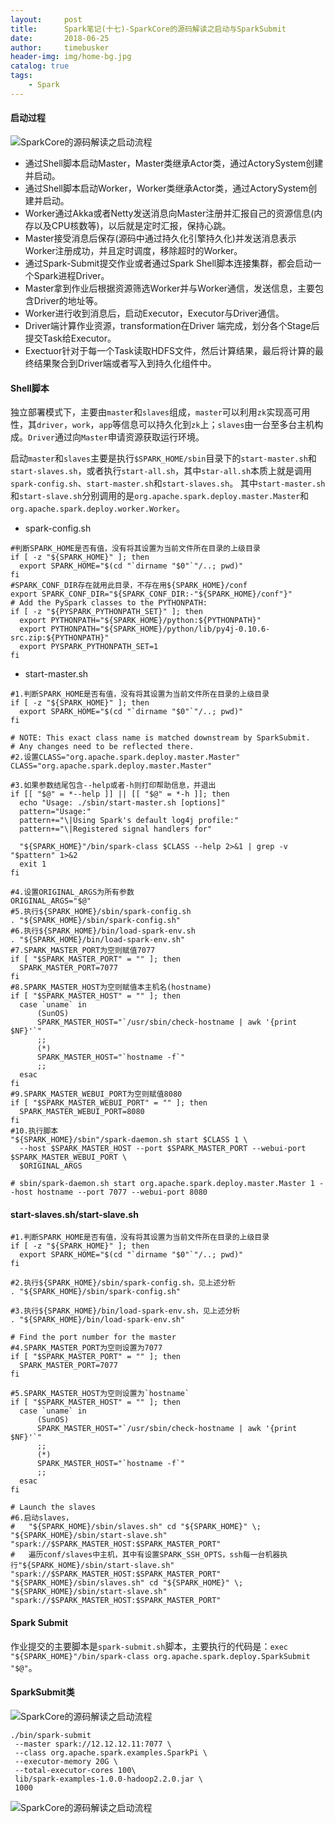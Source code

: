 ```yaml
---
layout:     post
title:      Spark笔记(十七)-SparkCore的源码解读之启动与SparkSubmit
date:       2018-06-25
author:     timebusker
header-img: img/home-bg.jpg
catalog: true
tags:
    - Spark
---
```


#### 启动过程

![SparkCore的源码解读之启动流程](/img/spark/17/1.png)

- 通过Shell脚本启动Master，Master类继承Actor类，通过ActorySystem创建并启动。
- 通过Shell脚本启动Worker，Worker类继承Actor类，通过ActorySystem创建并启动。
- Worker通过Akka或者Netty发送消息向Master注册并汇报自己的资源信息(内存以及CPU核数等)，以后就是定时汇报，保持心跳。
- Master接受消息后保存(源码中通过持久化引擎持久化)并发送消息表示Worker注册成功，并且定时调度，移除超时的Worker。
- 通过Spark-Submit提交作业或者通过Spark Shell脚本连接集群，都会启动一个Spark进程Driver。
- Master拿到作业后根据资源筛选Worker并与Worker通信，发送信息，主要包含Driver的地址等。
- Worker进行收到消息后，启动Executor，Executor与Driver通信。
- Driver端计算作业资源，transformation在Driver 端完成，划分各个Stage后提交Task给Executor。
- Exectuor针对于每一个Task读取HDFS文件，然后计算结果，最后将计算的最终结果聚合到Driver端或者写入到持久化组件中。

#### Shell脚本
独立部署模式下，主要由`master`和`slaves`组成，`master`可以利用`zk`实现高可用性，其`driver`，`work`，`app`等信息可以持久化到`zk`上；`slaves`由一台至多台主机构成。`Driver`通过向`Master`申请资源获取运行环境。

启动`master`和`slaves`主要是执行`$SPARK_HOME/sbin`目录下的`start-master.sh`和`start-slaves.sh`，或者执行`start-all.sh`，其中`star-all.sh`本质上就是调用`spark-config.sh`、`start-master.sh`和`start-slaves.sh`。
其中`start-master.sh`和`start-slave.sh`分别调用的是`org.apache.spark.deploy.master.Master`和`org.apache.spark.deploy.worker.Worker`。

- spark-config.sh

```
#判断SPARK_HOME是否有值，没有将其设置为当前文件所在目录的上级目录
if [ -z "${SPARK_HOME}" ]; then
  export SPARK_HOME="$(cd "`dirname "$0"`"/..; pwd)"
fi
#SPARK_CONF_DIR存在就用此目录，不存在用${SPARK_HOME}/conf
export SPARK_CONF_DIR="${SPARK_CONF_DIR:-"${SPARK_HOME}/conf"}"
# Add the PySpark classes to the PYTHONPATH:
if [ -z "${PYSPARK_PYTHONPATH_SET}" ]; then
  export PYTHONPATH="${SPARK_HOME}/python:${PYTHONPATH}"
  export PYTHONPATH="${SPARK_HOME}/python/lib/py4j-0.10.6-src.zip:${PYTHONPATH}"
  export PYSPARK_PYTHONPATH_SET=1
fi
```

- start-master.sh

```
#1.判断SPARK_HOME是否有值，没有将其设置为当前文件所在目录的上级目录
if [ -z "${SPARK_HOME}" ]; then
  export SPARK_HOME="$(cd "`dirname "$0"`"/..; pwd)"
fi

# NOTE: This exact class name is matched downstream by SparkSubmit.
# Any changes need to be reflected there.
#2.设置CLASS="org.apache.spark.deploy.master.Master"
CLASS="org.apache.spark.deploy.master.Master"

#3.如果参数结尾包含--help或者-h则打印帮助信息，并退出
if [[ "$@" = *--help ]] || [[ "$@" = *-h ]]; then
  echo "Usage: ./sbin/start-master.sh [options]"
  pattern="Usage:"
  pattern+="\|Using Spark's default log4j profile:"
  pattern+="\|Registered signal handlers for"

  "${SPARK_HOME}"/bin/spark-class $CLASS --help 2>&1 | grep -v "$pattern" 1>&2
  exit 1
fi

#4.设置ORIGINAL_ARGS为所有参数
ORIGINAL_ARGS="$@"
#5.执行${SPARK_HOME}/sbin/spark-config.sh
. "${SPARK_HOME}/sbin/spark-config.sh"
#6.执行${SPARK_HOME}/bin/load-spark-env.sh
. "${SPARK_HOME}/bin/load-spark-env.sh"
#7.SPARK_MASTER_PORT为空则赋值7077
if [ "$SPARK_MASTER_PORT" = "" ]; then
  SPARK_MASTER_PORT=7077
fi
#8.SPARK_MASTER_HOST为空则赋值本主机名(hostname)
if [ "$SPARK_MASTER_HOST" = "" ]; then
  case `uname` in
      (SunOS)
      SPARK_MASTER_HOST="`/usr/sbin/check-hostname | awk '{print $NF}'`"
      ;;
      (*)
      SPARK_MASTER_HOST="`hostname -f`"
      ;;
  esac
fi
#9.SPARK_MASTER_WEBUI_PORT为空则赋值8080
if [ "$SPARK_MASTER_WEBUI_PORT" = "" ]; then
  SPARK_MASTER_WEBUI_PORT=8080
fi
#10.执行脚本
"${SPARK_HOME}/sbin"/spark-daemon.sh start $CLASS 1 \
  --host $SPARK_MASTER_HOST --port $SPARK_MASTER_PORT --webui-port $SPARK_MASTER_WEBUI_PORT \
  $ORIGINAL_ARGS

# sbin/spark-daemon.sh start org.apache.spark.deploy.master.Master 1 --host hostname --port 7077 --webui-port 8080
```

#### start-slaves.sh/start-slave.sh

```
#1.判断SPARK_HOME是否有值，没有将其设置为当前文件所在目录的上级目录
if [ -z "${SPARK_HOME}" ]; then
  export SPARK_HOME="$(cd "`dirname "$0"`"/..; pwd)"
fi

#2.执行${SPARK_HOME}/sbin/spark-config.sh，见上述分析
. "${SPARK_HOME}/sbin/spark-config.sh"

#3.执行${SPARK_HOME}/bin/load-spark-env.sh，见上述分析
. "${SPARK_HOME}/bin/load-spark-env.sh"

# Find the port number for the master
#4.SPARK_MASTER_PORT为空则设置为7077
if [ "$SPARK_MASTER_PORT" = "" ]; then
  SPARK_MASTER_PORT=7077
fi

#5.SPARK_MASTER_HOST为空则设置为`hostname`
if [ "$SPARK_MASTER_HOST" = "" ]; then
  case `uname` in
      (SunOS)
      SPARK_MASTER_HOST="`/usr/sbin/check-hostname | awk '{print $NF}'`"
      ;;
      (*)
      SPARK_MASTER_HOST="`hostname -f`"
      ;;
  esac
fi

# Launch the slaves
#6.启动slaves，
#   "${SPARK_HOME}/sbin/slaves.sh" cd "${SPARK_HOME}" \; "${SPARK_HOME}/sbin/start-slave.sh" "spark://$SPARK_MASTER_HOST:$SPARK_MASTER_PORT"
#   遍历conf/slaves中主机，其中有设置SPARK_SSH_OPTS，ssh每一台机器执行"${SPARK_HOME}/sbin/start-slave.sh" "spark://$SPARK_MASTER_HOST:$SPARK_MASTER_PORT"
"${SPARK_HOME}/sbin/slaves.sh" cd "${SPARK_HOME}" \; "${SPARK_HOME}/sbin/start-slave.sh" "spark://$SPARK_MASTER_HOST:$SPARK_MASTER_PORT"
```

#### Spark Submit
作业提交的主要脚本是`spark-submit.sh`脚本，主要执行的代码是：`exec "${SPARK_HOME}"/bin/spark-class org.apache.spark.deploy.SparkSubmit "$@"`。

#### SparkSubmit类

![SparkCore的源码解读之启动流程](/img/spark/17/3.png)

```
./bin/spark-submit 
 --master spark://12.12.12.11:7077 \
 --class org.apache.spark.examples.SparkPi \
 --executor-memory 20G \
 --total-executor-cores 100\
 lib/spark-examples-1.0.0-hadoop2.2.0.jar \
 1000
```

![SparkCore的源码解读之启动流程](/img/spark/17/2.png)